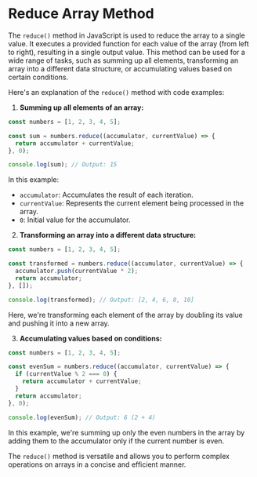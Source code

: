 # Reduce Array Method

The `reduce()` method in JavaScript is used to reduce the array to a single value. It executes a provided function for each value of the array (from left to right), resulting in a single output value. This method can be used for a wide range of tasks, such as summing up all elements, transforming an array into a different data structure, or accumulating values based on certain conditions.

Here's an explanation of the `reduce()` method with code examples:

1. **Summing up all elements of an array:**

```javascript
const numbers = [1, 2, 3, 4, 5];

const sum = numbers.reduce((accumulator, currentValue) => {
  return accumulator + currentValue;
}, 0);

console.log(sum); // Output: 15
```

In this example:
- `accumulator`: Accumulates the result of each iteration.
- `currentValue`: Represents the current element being processed in the array.
- `0`: Initial value for the accumulator.

2. **Transforming an array into a different data structure:**

```javascript
const numbers = [1, 2, 3, 4, 5];

const transformed = numbers.reduce((accumulator, currentValue) => {
  accumulator.push(currentValue * 2);
  return accumulator;
}, []);

console.log(transformed); // Output: [2, 4, 6, 8, 10]
```

Here, we're transforming each element of the array by doubling its value and pushing it into a new array.

3. **Accumulating values based on conditions:**

```javascript
const numbers = [1, 2, 3, 4, 5];

const evenSum = numbers.reduce((accumulator, currentValue) => {
  if (currentValue % 2 === 0) {
    return accumulator + currentValue;
  }
  return accumulator;
}, 0);

console.log(evenSum); // Output: 6 (2 + 4)
```

In this example, we're summing up only the even numbers in the array by adding them to the accumulator only if the current number is even.

The `reduce()` method is versatile and allows you to perform complex operations on arrays in a concise and efficient manner.